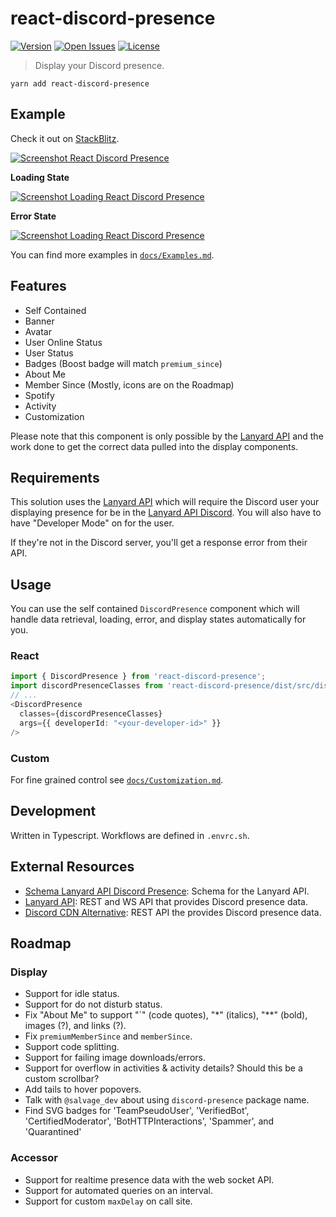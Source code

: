 # react-discord-presence

[![Version](http://img.shields.io/npm/v/react-discord-presence.svg?style=flat-square)](https://www.npmjs.org/package/react-discord-presence)
[![Open Issues](https://img.shields.io/github/issues-raw/Nate-Wilkins/react-discord-presence?style=flat-square)](https://github.com/Nate-Wilkins/react-discord-presence/issues)
[![License](https://img.shields.io/github/license/Nate-Wilkins/react-discord-presence?color=%2308F&style=flat-square)](https://github.com/Nate-Wilkins/react-discord-presence/blob/main/LICENSE)

> Display your Discord presence.

```
yarn add react-discord-presence
```

## Example

Check it out on [StackBlitz](https://stackblitz.com/edit/react-ts-nfdx3w?file=App.tsx).

[![Screenshot React Discord Presence](./__screenshots__/Display/DiscordPresence/Default_small.png)](https://stackblitz.com/edit/react-ts-nfdx3w?file=App.tsx)

__Loading State__

[![Screenshot Loading React Discord Presence](./__screenshots__/Display/LoadingDiscordPresence/Custom_small.png)](https://stackblitz.com/edit/react-ts-nfdx3w?file=App.tsx)

__Error State__

[![Screenshot Loading React Discord Presence](./__screenshots__/Display/ErrorDiscordPresence/Custom_small.png)](https://stackblitz.com/edit/react-ts-nfdx3w?file=App.tsx)

You can find more examples in [`docs/Examples.md`](./docs/Examples.md).

## Features

- Self Contained
- Banner
- Avatar
- User Online Status
- User Status
- Badges (Boost badge will match `premium_since`)
- About Me
- Member Since (Mostly, icons are on the Roadmap)
- Spotify
- Activity
- Customization

Please note that this component is only possible by the [Lanyard API](https://github.com/Phineas/lanyard) and the work done to get the correct data
pulled into the display components.

## Requirements

This solution uses the [Lanyard API](https://github.com/Phineas/lanyard) which will require the Discord user your
displaying presence for be in the [Lanyard API Discord](https://discord.gg/UrXF2cfJ7F). You will also have to have
"Developer Mode" on for the user.

If they're not in the Discord server, you'll get a response error from their API.

## Usage

You can use the self contained `DiscordPresence` component which will handle
data retrieval, loading, error, and display states automatically for you.

### React

```typescript
import { DiscordPresence } from 'react-discord-presence';
import discordPresenceClasses from 'react-discord-presence/dist/src/display/style/DiscordPresenceDefault.module.css';
// ...
<DiscordPresence
  classes={discordPresenceClasses}
  args={{ developerId: "<your-developer-id>" }}
/>
```

### Custom

For fine grained control see [`docs/Customization.md`](./docs/Customization.md).

## Development

Written in Typescript. Workflows are defined in `.envrc.sh`.

## External Resources

- [Schema Lanyard API Discord Presence](https://github.com/Nate-Wilkins/schema-lanyard-discord-presence): Schema for the
  Lanyard API.
- [Lanyard API](https://github.com/Phineas/lanyard): REST and WS API that provides Discord presence data.
- [Discord CDN Alternative](https://gist.github.com/dustinrouillard/04be36180ed80db144a4857408478854): REST API the
  provides Discord presence data.

## Roadmap

### Display

- Support for idle status.
- Support for do not disturb status.
- Fix "About Me" to support "`" (code quotes), "*" (italics), "**" (bold), images (?), and links (?).
- Fix `premiumMemberSince` and `memberSince`.
- Support code splitting.
- Support for failing image downloads/errors.
- Support for overflow in activities & activity details? Should this be a custom scrollbar?
- Add tails to hover popovers.
- Talk with `@salvage_dev` about using `discord-presence` package name.
- Find SVG badges for 'TeamPseudoUser', 'VerifiedBot', 'CertifiedModerator', 'BotHTTPInteractions', 'Spammer', and 'Quarantined'

### Accessor

- Support for realtime presence data with the web socket API.
- Support for automated queries on an interval.
- Support for custom `maxDelay` on call site.
